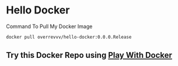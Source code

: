 # Hello Docker

Command To Pull My Docker Image
```bash
docker pull overrevvv/hello-docker:0.0.0.Release
```
## Try this Docker Repo using [Play With Docker](https://labs.play-with-docker.com/)